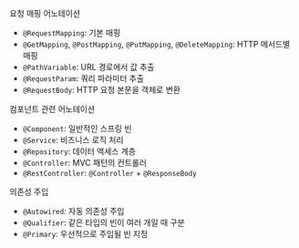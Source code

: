 요청 매핑 어노테이션  

- `@RequestMapping`: 기본 매핑
- `@GetMapping`, `@PostMapping`, `@PutMapping`, `@DeleteMapping`: HTTP 메서드별 매핑
- `@PathVariable`: URL 경로에서 값 추출
- `@RequestParam`: 쿼리 파라미터 추출
- `@RequestBody`: HTTP 요청 본문을 객체로 변환

컴포넌트 관련 어노테이션  

- `@Component`: 일반적인 스프링 빈
- `@Service`: 비즈니스 로직 처리
- `@Repository`: 데이터 액세스 계층
- `@Controller`: MVC 패턴의 컨트롤러
- `@RestController`: `@Controller` + `@ResponseBody`

의존성 주입  

- `@Autowired`: 자동 의존성 주입
- `@Qualifier`: 같은 타입의 빈이 여러 개일 때 구분
- `@Primary`: 우선적으로 주입될 빈 지정